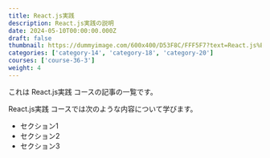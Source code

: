```yaml
---
title: React.js実践
description: React.js実践の説明
date: 2024-05-10T00:00:00.000Z
draft: false
thumbnail: https://dummyimage.com/600x400/D53F8C/FFF5F7?text=React.js%E5%AE%9F%E8%B7%B5
categories: ['category-14', 'category-18', 'category-20']
courses: ['course-36-3']
weight: 4
---
```


これは React.js実践 コースの記事の一覧です。

  React.js実践 コースでは次のような内容について学びます。

  - セクション1
  - セクション2
  - セクション3